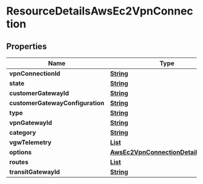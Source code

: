 

# ResourceDetailsAwsEc2VpnConnection


## Properties

| Name | Type | Description | Notes |
|------------ | ------------- | ------------- | -------------|
|**vpnConnectionId** | [**String**](String.md) |  |  [optional] |
|**state** | [**String**](String.md) |  |  [optional] |
|**customerGatewayId** | [**String**](String.md) |  |  [optional] |
|**customerGatewayConfiguration** | [**String**](String.md) |  |  [optional] |
|**type** | [**String**](String.md) |  |  [optional] |
|**vpnGatewayId** | [**String**](String.md) |  |  [optional] |
|**category** | [**String**](String.md) |  |  [optional] |
|**vgwTelemetry** | [**List**](List.md) |  |  [optional] |
|**options** | [**AwsEc2VpnConnectionDetailsOptions**](AwsEc2VpnConnectionDetailsOptions.md) |  |  [optional] |
|**routes** | [**List**](List.md) |  |  [optional] |
|**transitGatewayId** | [**String**](String.md) |  |  [optional] |



